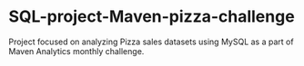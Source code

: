 # SQL-project-Maven-pizza-challenge
Project focused on analyzing Pizza sales datasets using MySQL as a part of Maven Analytics monthly challenge.
